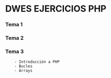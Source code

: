 # DWES EJERCICIOS PHP
### Tema 1
### Tema 2
### Tema 3
        - Introducción a PHP
        - Bucles
        - Arrays